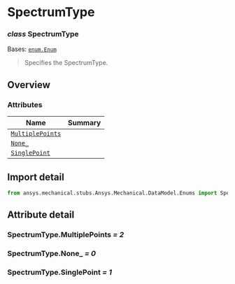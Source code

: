 <a id="spectrumtype"></a>

# SpectrumType

<a id="SpectrumType"></a>

### *class* SpectrumType

Bases: [`enum.Enum`](https://docs.python.org/3/library/enum.html#enum.Enum)

> Specifies the SpectrumType.

> <!-- !! processed by numpydoc !! -->

<a id="overview"></a>

## Overview

### Attributes

| Name | Summary |
|----------------------------------------------------|----|
| [`MultiplePoints`](#SpectrumType.MultiplePoints)   |    |
| [`None_`](#SpectrumType.None_)                     |    |
| [`SinglePoint`](#SpectrumType.SinglePoint)         |    |

<a id="import-detail"></a>

## Import detail

```python
from ansys.mechanical.stubs.Ansys.Mechanical.DataModel.Enums import SpectrumType
```

<a id="attribute-detail"></a>

## Attribute detail

<a id="SpectrumType.MultiplePoints"></a>

### SpectrumType.MultiplePoints *= 2*

<a id="SpectrumType.None_"></a>

### SpectrumType.None_ *= 0*

<a id="SpectrumType.SinglePoint"></a>

### SpectrumType.SinglePoint *= 1*
